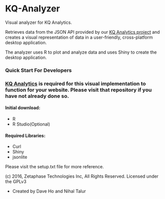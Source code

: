 # KQ-Analyzer
Visual analyzer for KQ Analytics.

Retrieves data from the JSON API provided by our [KQ Analytics project](https://github.com/ZetaPhase/KQAnalytics) and creates a visual representation of data in a user-friendly, cross-platform desktop application.

The analyzer uses R to plot and analyze data and uses Shiny to create the desktop application.

### Quick Start For Developers

### [KQ Analytics](https://github.com/ZetaPhase/KQAnalytics) is required for this visual implementation to function for your website. Please visit that repository if you have not already done so.

#### Initial download: 
- R
- R Studio(Optional)

#### Required Libraries:
- Curl
- Shiny
- jsonlite

Please visit the setup.txt file for more reference.

(c) 2016, Zetaphase Technologies Inc, All Rights Reserved.
Licensed under the GPLv3


- Created by Dave Ho and Nihal Talur
